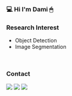 ### 💻 Hi I'm Dami 🖱

### Research Interest
- Object Detection  
- Image Segmentation  

<br>

### Contact
<a href="https://damio.tistory.com"><img src="https://img.shields.io/badge/Tech%20Blog-000000?style=flat-square&logo=Storyblok&logoColor=white&link=https://damio.tistory.com"/></a>
<a href="https://www.instagram.com/natura1flavor/"><img src="https://img.shields.io/badge/Instagram-E4405F?style=flat-square&logo=Instagram&logoColor=white&link=https://www.instagram.com/natura1flavor/"/></a>
<a href="mailto:ods04193@gmail.com"><img src="https://img.shields.io/badge/Gmail-d14836?style=flat-square&logo=Gmail&logoColor=white&link=ods04193@gmail.com"/></a>
<br>
<br>
